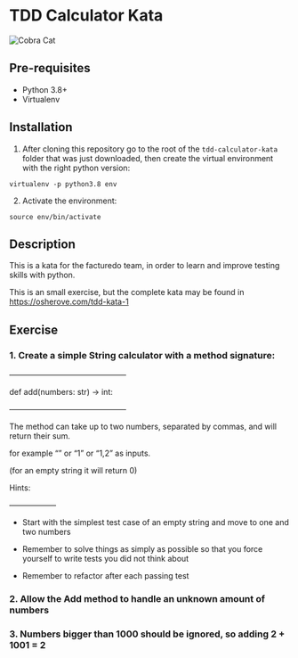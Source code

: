# TDD Calculator Kata
![Cobra Cat](https://image.spreadshirtmedia.net/image-server/v1/mp/products/T1459A839MPA4459PT28D189241670FS1749/views/1,width=378,height=378,appearanceId=839,backgroundColor=F2F2F2/divertidos-gatos-karate-camisa-cobra-gato-pegatina.jpg)

## Pre-requisites
- Python 3.8+
- Virtualenv

## Installation
1. After cloning this repository go to the root of the `tdd-calculator-kata` folder that was just downloaded, then create the virtual environment with the right python version:


`virtualenv -p python3.8 env`

2. Activate the environment:


`source env/bin/activate`

## Description 
This is a kata for the facturedo team, in order to learn and improve testing skills with python.

This is an small exercise, but the complete kata may be found in https://osherove.com/tdd-kata-1

## Exercise

### 1. Create a simple String calculator with a method signature:

———————————————

def add(numbers: str) -> int:

———————————————

The method can take up to two numbers, separated by commas, and will return their sum. 

for example “” or “1” or “1,2” as inputs.

(for an empty string it will return 0) 

Hints:

——————

 - Start with the simplest test case of an empty string and move to one and two numbers

 - Remember to solve things as simply as possible so that you force yourself to write tests you did not think about

 - Remember to refactor after each passing test

### 2. Allow the Add method to handle an unknown amount of numbers

### 3. Numbers bigger than 1000 should be ignored, so adding 2 + 1001 = 2

